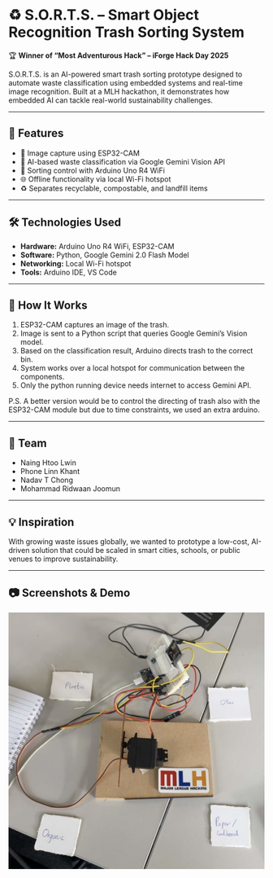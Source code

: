 # ♻️ S.O.R.T.S. – Smart Object Recognition Trash Sorting System

🏆 **Winner of “Most Adventurous Hack” – iForge Hack Day 2025**

S.O.R.T.S. is an AI-powered smart trash sorting prototype designed to automate waste classification using embedded systems and real-time image recognition. Built at a MLH hackathon, it demonstrates how embedded AI can tackle real-world sustainability challenges.

---

## 🚀 Features

- 📸 Image capture using ESP32-CAM
- 🧠 AI-based waste classification via Google Gemini Vision API
- 🤖 Sorting control with Arduino Uno R4 WiFi
- 🌐 Offline functionality via local Wi-Fi hotspot
- ♻️ Separates recyclable, compostable, and landfill items

---

## 🛠️ Technologies Used

- **Hardware:** Arduino Uno R4 WiFi, ESP32-CAM  
- **Software:** Python, Google Gemini 2.0 Flash Model  
- **Networking:** Local Wi-Fi hotspot  
- **Tools:** Arduino IDE, VS Code  

---

## 📸 How It Works

1. ESP32-CAM captures an image of the trash.
2. Image is sent to a Python script that queries Google Gemini’s Vision model.
3. Based on the classification result, Arduino directs trash to the correct bin.
4. System works over a local hotspot for communication between the components.
5. Only the python running device needs internet to access Gemini API.

P.S. A better version would be to control the directing of trash also with the ESP32-CAM module but due to time constraints, we used an extra arduino.

---

## 👥 Team

- Naing Htoo Lwin  
- Phone Linn Khant  
- Nadav T Chong  
- Mohammad Ridwaan Joomun

---

## 💡 Inspiration

With growing waste issues globally, we wanted to prototype a low-cost, AI-driven solution that could be scaled in smart cities, schools, or public venues to improve sustainability.

---

## 📷 Screenshots & Demo

![S.O.R.T.S. Setup](./demo-setup.jpg)
